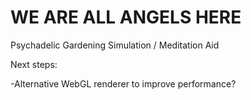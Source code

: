 WE ARE ALL ANGELS HERE
=====

Psychadelic Gardening Simulation / Meditation Aid

Next steps:

-Alternative WebGL renderer to improve performance?
